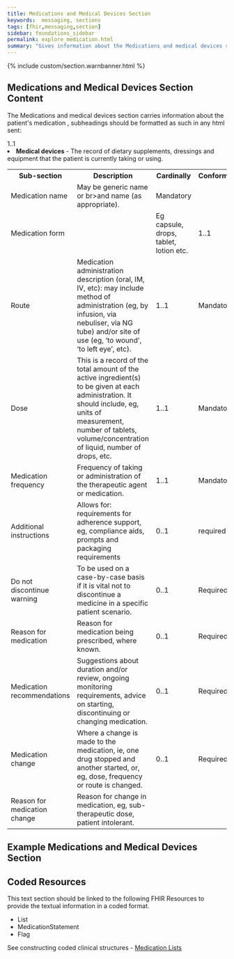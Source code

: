 ```yaml
---
title: Medications and Medical Devices Section
keywords:  messaging, sections
tags: [fhir,messaging,section]
sidebar: foundations_sidebar
permalink: explore_medication.html
summary: "Gives information about the Medications and medical devices section"
---
```


{% include custom/section.warnbanner.html %}

## Medications and Medical Devices Section Content ##
The Medications and medical devices section carries information about the patient's medication , subheadings should be formatted as such in any html sent:

<table width="100%">
<tr>
<th width="25%">Sub-section</th>
<th width="45%">Description</th>
<th width="15%">Cardinally</th>
<th width="15%">Conformance</th>
</tr>
<tr>
<td>Medication name</td>
<td>May be generic name or br>and name (as appropriate).</td
<td>1..1</td>
<td>Mandatory</td>
</tr>
<tr>
<td>Medication form<td>
<td>Eg capsule, drops, tablet, lotion etc.</td>
<td>1..1</td>
<td>Mandatory</td>
</tr>
<tr>
<td>Route</td>
<td>Medication administration description (oral, IM, IV, etc): may include method of administration (eg, by infusion, via nebuliser, via NG tube) and/or site of use (eg, ‘to wound’, ‘to left eye’, etc).</td>
<td>1..1</td>
<td>Mandatory</td>
</tr>
<tr>
<td>Dose</td>
<td>This is a record of the total amount of the active ingredient(s) to be given at each administration. It should include, eg, units of measurement, number of tablets, volume/concentration of liquid, number of drops, etc.</td>
<td>1..1</td>
<td>Mandatory</td>
</tr>
<tr>
<td>Medication frequency</td>
<td>Frequency of taking or administration of the therapeutic agent or medication.</td>
<td>1..1</td>
<td>Mandatory</td>
</tr>
<tr>
<td>Additional instructions</td>
<td>Allows for: requirements for adherence support, eg, compliance aids, prompts and packaging requirements</td>
<td>0..1</td>
<td>required</td>
</tr>
<tr>
<td>Do not discontinue warning</td>
<td>To be used on a case-by-case basis if it is vital not to discontinue a medicine in a specific patient scenario.</td>
<td>0..1</td>
<td>Required</td>
</tr>
<tr>
<td>Reason for medication</td>
<td>Reason for medication being prescribed, where known.</td>
<td>0..1</td>
<td>Required</td>
</tr>
<tr>
<td>Medication recommendations</td>
<td>Suggestions about duration and/or review, ongoing monitoring requirements, advice on starting, discontinuing or changing medication.</td>
<td>0..1</td>
<td>Required</td>
</tr>
<tr>
<td>Medication change</td>
<td>Where a change is made to the medication, ie, one drug stopped and another started, or, eg, dose, frequency or route is changed.</td>
<td>0..1</td>
<td>Required</td>
</tr>
<tr>
<td>Reason for medication change</td>
<td>Reason for change in medication, eg, sub-therapeutic dose, patient intolerant.</td>
<li><b>Medical devices</b> - The record of dietary supplements, dressings and equipment that the patient is currently taking or using.</li></ul>
</td>
</tr>
</table>


## Example Medications and Medical Devices Section ##

<script src="https://gist.github.com/IOPS-DEV/0a5596bdf4ab2c880eacb409e44c09df.js"></script>

## Coded Resources ##

This text section should be linked to the following FHIR Resources to provide the textual information in a coded format.

- List
- MedicationStatement
- Flag
 
See constructing coded clinical structures - [Medication Lists](build_medication_lists.html)











